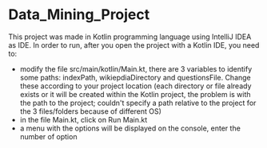 # Data_Mining_Project

This project was made in Kotlin programming language using IntelliJ IDEA as IDE. In order to run, after you open the project with a Kotlin IDE, you need to:
- modify the file src/main/kotlin/Main.kt, there are 3 variables to identify some paths: indexPath, wikiepdiaDirectory and questionsFile. Change these according to your project location (each directory or file already exists or it will be created within the Kotlin project, the problem is with the path to the project; couldn't specify a path relative to the project for the 3 files/folders because of different OS)
- in the file Main.kt, click on Run Main.kt
- a menu with the options will be displayed on the console, enter the number of option
